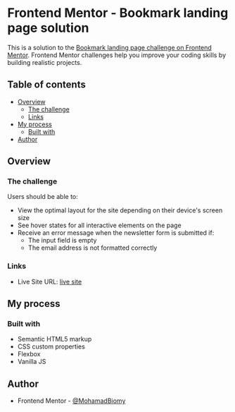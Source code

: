 # Frontend Mentor - Bookmark landing page solution

This is a solution to the [Bookmark landing page challenge on Frontend Mentor](https://www.frontendmentor.io/challenges/bookmark-landing-page-5d0b588a9edda32581d29158). Frontend Mentor challenges help you improve your coding skills by building realistic projects. 

## Table of contents

- [Overview](#overview)
  - [The challenge](#the-challenge)
  - [Links](#links)
- [My process](#my-process)
  - [Built with](#built-with)
- [Author](#author)

## Overview

### The challenge

Users should be able to:

- View the optimal layout for the site depending on their device's screen size
- See hover states for all interactive elements on the page
- Receive an error message when the newsletter form is submitted if:
  - The input field is empty
  - The email address is not formatted correctly


### Links

- Live Site URL: [live site](https://mohamadbiomy.github.io/bookmark-landing-page)

## My process

### Built with

- Semantic HTML5 markup
- CSS custom properties
- Flexbox
- Vanilla JS



## Author

- Frontend Mentor - [@MohamadBiomy](https://www.frontendmentor.io/profile/MohamadBiomy)
